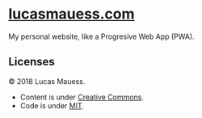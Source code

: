 # [lucasmauess.com](https://lucasmauess.com/)

My personal website, like a Progresive Web App (PWA).

## Licenses

© 2018 Lucas Mauess. 

* Content is under [Creative Commons](https://creativecommons.org/licenses/by-nc-sa/4.0/).
* Code is under [MIT](https://mit-license.org/).